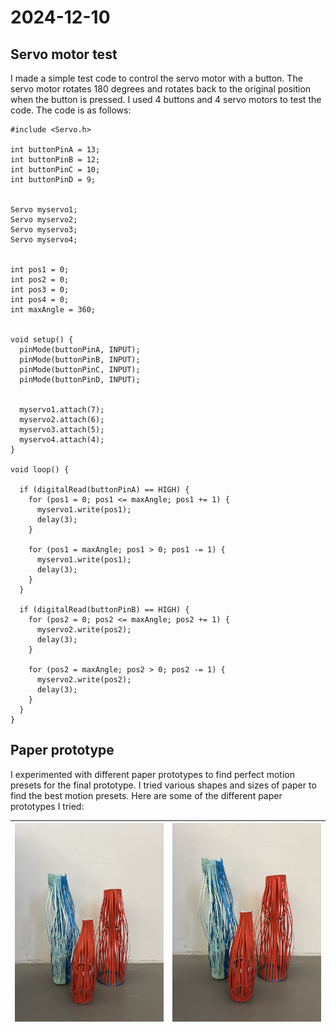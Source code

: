 # 2024-12-10

## Servo motor test

I made a simple test code to control the servo motor with a button. The servo motor rotates 180 degrees and rotates back to the original position when the button is pressed. I used 4 buttons and 4 servo motors to test the code. The code is as follows:

```arduino
#include <Servo.h>

int buttonPinA = 13;
int buttonPinB = 12;
int buttonPinC = 10;
int buttonPinD = 9;


Servo myservo1;
Servo myservo2;
Servo myservo3;
Servo myservo4;


int pos1 = 0;
int pos2 = 0;
int pos3 = 0;
int pos4 = 0;
int maxAngle = 360;


void setup() {
  pinMode(buttonPinA, INPUT);
  pinMode(buttonPinB, INPUT);
  pinMode(buttonPinC, INPUT);
  pinMode(buttonPinD, INPUT);


  myservo1.attach(7);
  myservo2.attach(6);
  myservo3.attach(5);
  myservo4.attach(4);
}

void loop() {

  if (digitalRead(buttonPinA) == HIGH) {
    for (pos1 = 0; pos1 <= maxAngle; pos1 += 1) {
      myservo1.write(pos1);
      delay(3);
    }

    for (pos1 = maxAngle; pos1 > 0; pos1 -= 1) {
      myservo1.write(pos1);
      delay(3);
    }
  }

  if (digitalRead(buttonPinB) == HIGH) {
    for (pos2 = 0; pos2 <= maxAngle; pos2 += 1) {
      myservo2.write(pos2);
      delay(3);
    }

    for (pos2 = maxAngle; pos2 > 0; pos2 -= 1) {
      myservo2.write(pos2);
      delay(3);
    }
  }
}

```

## Paper prototype

I experimented with different paper prototypes to find perfect motion presets for the final prototype. I tried various shapes and sizes of paper to find the best motion presets. Here are some of the different paper prototypes I tried:

| ![alt text](./images/IMG_5887.jpeg) | ![alt text](./images/IMG_5886.jpeg) |
| ----------------------------------- | ----------------------------------- |
